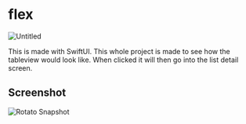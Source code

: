 # flex
![Untitled](https://user-images.githubusercontent.com/20288905/77853167-ec837b80-719f-11ea-9833-7c98eccc836f.gif)

This is made with SwiftUI. This whole project is made to see how the tableview would look like. When clicked it will then go into the list detail screen.

## Screenshot
![Rotato Snapshot](https://user-images.githubusercontent.com/20288905/77852604-bee90300-719c-11ea-9b2d-77e0a6f8a9b5.png)


